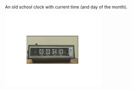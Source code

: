 
An old school clock with current time (and day of the month).

![Clock Preview](https://github.com/NickZettel/Countdown/blob/clock/preview.gif)
